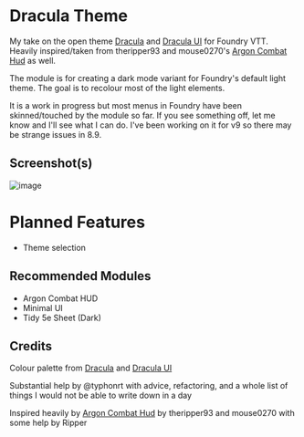 # Dracula Theme
My take on the open theme [Dracula](https://draculatheme.com) and [Dracula UI](https://draculatheme.com/ui) for Foundry VTT. Heavily inspired/taken from theripper93 and mouse0270's [Argon Combat Hud](https://github.com/theripper93/enhancedcombathud/) as well. 

The module is for creating a dark mode variant for Foundry's default light theme. The goal is to recolour most of the light elements.

It is a work in progress but most menus in Foundry have been skinned/touched by the module so far. If you see something off, let me know and I'll see what I can do. I've been working on it for v9 so there may be strange issues in 8.9. 

## Screenshot(s)
![image](https://user-images.githubusercontent.com/95392008/146748697-44dc5b4f-49c7-4dac-bcae-71dade2799fa.png)


# Planned Features
- Theme selection

## Recommended Modules
- Argon Combat HUD
- Minimal UI
- Tidy 5e Sheet (Dark)

## Credits
Colour palette from [Dracula](https://draculatheme.com) and [Dracula UI](https://draculatheme.com/ui)

Substantial help by @typhonrt with advice, refactoring, and a whole list of things I would not be able to write down in a day

Inspired heavily by [Argon Combat Hud](https://github.com/theripper93/enhancedcombathud/) by theripper93 and mouse0270 with some help by Ripper
